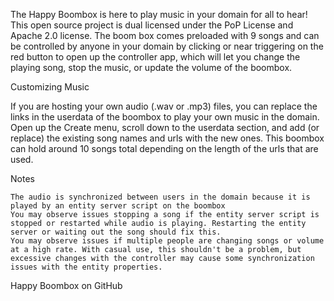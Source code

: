 The Happy Boombox is here to play music in your domain for all to hear! This open source project is dual licensed under the PoP License and Apache 2.0 license. The boom box comes preloaded with 9 songs and can be controlled by anyone in your domain by clicking or near triggering on the red button to open up the controller app, which will let you change the playing song, stop the music, or update the volume of the boombox.

Customizing Music

If you are hosting your own audio (.wav or .mp3) files, you can replace the links in the userdata of the boombox to play your own music in the domain. Open up the Create menu, scroll down to the userdata section, and add (or replace) the existing song names and urls with the new ones. This boombox can hold around 10 songs total depending on the length of the urls that are used.

Notes

    The audio is synchronized between users in the domain because it is played by an entity server script on the boombox
    You may observe issues stopping a song if the entity server script is stopped or restarted while audio is playing. Restarting the entity server or waiting out the song should fix this.
    You may observe issues if multiple people are changing songs or volume at a high rate. With casual use, this shouldn't be a problem, but excessive changes with the controller may cause some synchronization issues with the entity properties.

Happy Boombox on GitHub